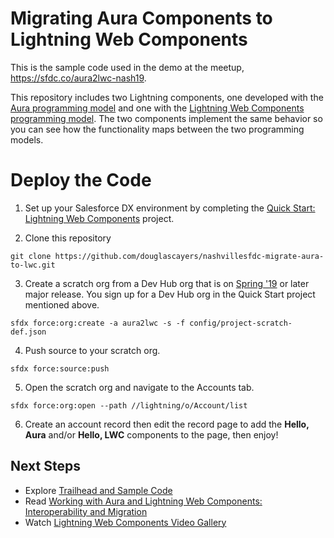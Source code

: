 # Migrating Aura Components to Lightning Web Components

This is the sample code used in the demo at the meetup, https://sfdc.co/aura2lwc-nash19.

This repository includes two Lightning components, one developed with the [Aura programming model](https://developer.salesforce.com/docs/atlas.en-us.lightning.meta/lightning/intro_framework.htm) and one with the [Lightning Web  Components programming model](https://developer.salesforce.com/docs/component-library/documentation/lwc).
The two components implement the same behavior so you can see how the functionality maps between the two programming models.

# Deploy the Code

1. Set up your Salesforce DX environment by completing the [Quick Start: Lightning Web Components](https://trailhead.salesforce.com/content/learn/projects/quick-start-lightning-web-components?trail_id=build-lightning-web-components) project.

2. Clone this repository

```
git clone https://github.com/douglascayers/nashvillesfdc-migrate-aura-to-lwc.git
```

3. Create a scratch org from a Dev Hub org that is on [Spring '19](https://releasenotes.docs.salesforce.com/en-us/spring19/release-notes/rn_lwc.htm) or later major release. You sign up for a Dev Hub org in the Quick Start project mentioned above.

```
sfdx force:org:create -a aura2lwc -s -f config/project-scratch-def.json
```

4. Push source to your scratch org.

```
sfdx force:source:push
```

5. Open the scratch org and navigate to the Accounts tab.

```
sfdx force:org:open --path //lightning/o/Account/list
```

6. Create an account record then edit the record page to add the **Hello, Aura** and/or **Hello, LWC** components to the page, then enjoy!

## Next Steps

* Explore [Trailhead and Sample Code](https://developer.salesforce.com/docs/component-library/documentation/lwc/lwc.install_sample_code_repo)
* Read [Working with Aura and Lightning Web Components: Interoperability and Migration](https://developer.salesforce.com/blogs/2019/02/working-with-aura-and-lightning-web-components-interoperability-and-migration.html)
* Watch [Lightning Web Components Video Gallery](https://developer.salesforce.com/tv/lwc-video-gallery)
